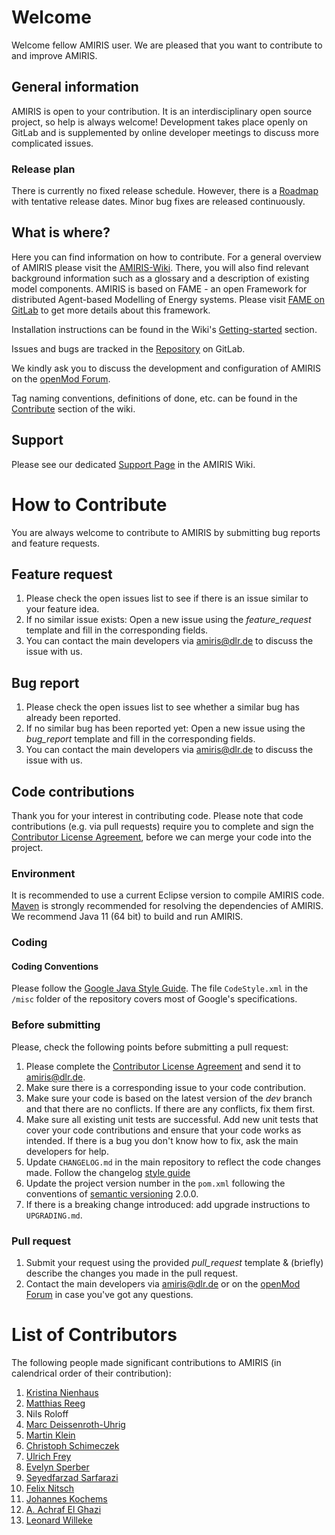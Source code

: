 <!-- SPDX-FileCopyrightText: 2025 German Aerospace Center <amiris@dlr.de>

SPDX-License-Identifier: Apache-2.0 -->
# Welcome

Welcome fellow AMIRIS user.
We are pleased that you want to contribute to and improve AMIRIS.

## General information

AMIRIS is open to your contribution.
It is an interdisciplinary open source project, so help is always welcome!
Development takes place openly on GitLab and is supplemented by online developer meetings to discuss more complicated issues.

### Release plan

There is currently no fixed release schedule. 
However, there is a [Roadmap](https://gitlab.com/dlr-ve/esy/amiris/amiris/-/wikis/Roadmap) with tentative release dates.
Minor bug fixes are released continuously.

## What is where?

Here you can find information on how to contribute.
For a general overview of AMIRIS please visit the [AMIRIS-Wiki](https://gitlab.com/dlr-ve/esy/amiris/amiris/-/wikis/home).
There, you will also find relevant background information such as a glossary and a description of existing model components.
AMIRIS is based on FAME - an open Framework for distributed Agent-based Modelling of Energy systems.
Please visit [FAME on GitLab](https://gitlab.com/fame-framework/wiki/-/wikis/home) to get more details about this framework.

Installation instructions can be found in the Wiki's [Getting-started](https://gitlab.com/dlr-ve/esy/amiris/amiris/-/wikis/Get-Started) section.

Issues and bugs are tracked in the [Repository](https://gitlab.com/dlr-ve/esy/amiris/amiris/-/issues) on GitLab.

We kindly ask you to discuss the development and configuration of AMIRIS on the [openMod Forum](https://forum.openmod.org/tag/amiris).

Tag naming conventions, definitions of done, etc. can be found in the [Contribute](https://gitlab.com/dlr-ve/esy/amiris/amiris/-/wikis/Community/Contribute) section of the wiki.

## Support

Please see our dedicated [Support Page]() in the AMIRIS Wiki.

# How to Contribute

You are always welcome to contribute to AMIRIS by submitting bug reports and feature requests.

## Feature request

1. Please check the open issues list to see if there is an issue similar to your feature idea.
2. If no similar issue exists: Open a new issue using the *feature_request* template and fill in the corresponding fields.
3. You can contact the main developers via [amiris@dlr.de](mailto:amiris@dlr.de) to discuss the issue with us.

## Bug report

1. Please check the open issues list to see whether a similar bug has already been reported.
2. If no similar bug has been reported yet: Open a new issue using the *bug_report* template and fill in the corresponding fields.
3. You can contact the main developers via [amiris@dlr.de](mailto:amiris@dlr.de) to discuss the issue with us.

## Code contributions

Thank you for your interest in contributing code.
Please note that code contributions (e.g. via pull requests) require you to complete and sign the [Contributor License Agreement](https://gitlab.com/dlr-ve/esy/amiris/amiris/-/wikis/Community/CLA.pdf), before we can merge your code into the project.

### Environment

It is recommended to use a current Eclipse version to compile AMIRIS code.
[Maven](https://maven.apache.org/) is strongly recommended for resolving the dependencies of AMIRIS.
We recommend Java 11 (64 bit) to build and run AMIRIS.

### Coding

#### Coding Conventions

Please follow the [Google Java Style Guide](https://google.github.io/styleguide/javaguide.html).
The file `CodeStyle.xml` in the `/misc` folder of the repository covers most of Google's specifications.

### Before submitting

Please, check the following points before submitting a pull request:
1. Please complete the [Contributor License Agreement](https://gitlab.com/dlr-ve/esy/amiris/amiris/-/wikis/Community/CLA.pdf) and send it to [amiris@dlr.de](mailto:amiris@dlr.de).
1. Make sure there is a corresponding issue to your code contribution.
1. Make sure your code is based on the latest version of the *dev* branch and that there are no conflicts. If there are any conflicts, fix them first.
1. Make sure all existing unit tests are successful. Add new unit tests that cover your code contributions and ensure that your code works as intended. If there is a bug you don't know how to fix, ask the main developers for help.
1. Update `CHANGELOG.md` in the main repository to reflect the code changes made. Follow the changelog [style guide](https://github.com/vweevers/common-changelog)
1. Update the project version number in the `pom.xml` following the conventions of [semantic versioning](https://semver.org/) 2.0.0.
1. If there is a breaking change introduced: add upgrade instructions to `UPGRADING.md`.

### Pull request

1. Submit your request using the provided *pull_request* template & (briefly) describe the changes you made in the pull request.
1. Contact the main developers via [amiris@dlr.de](mailto:amiris@dlr.de) or on the [openMod Forum](https://forum.openmod.org/tag/amiris) in case you've got any questions.

# List of Contributors

The following people made significant contributions to AMIRIS (in calendrical order of their contribution):

1. [Kristina Nienhaus](https://orcid.org/0000-0003-4180-6767)
1. [Matthias Reeg](https://orcid.org/0000-0001-8247-6499)
1. Nils Roloff
1. [Marc Deissenroth-Uhrig](https://orcid.org/0000-0002-9103-418X)
1. [Martin Klein](https://orcid.org/0000-0001-7283-4707)
1. [Christoph Schimeczek](https://orcid.org/0000-0002-0791-9365)
1. [Ulrich Frey](https://orcid.org/0000-0002-9803-1336)
1. [Evelyn Sperber](https://orcid.org/0000-0001-9093-5042)
1. [Seyedfarzad Sarfarazi](https://orcid.org/0000-0003-0532-5907)
1. [Felix Nitsch](https://orcid.org/0000-0002-9824-3371)
1. [Johannes Kochems](https://orcid.org/0000-0002-3461-3679)
1. [A. Achraf El Ghazi](https://orcid.org/0000-0001-5064-9148)
1. [Leonard Willeke](https://orcid.org/0009-0004-4859-2452)
